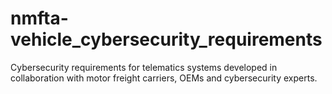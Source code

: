 # nmfta-vehicle_cybersecurity_requirements
Cybersecurity requirements for telematics systems developed in collaboration with motor freight carriers, OEMs and cybersecurity experts.
